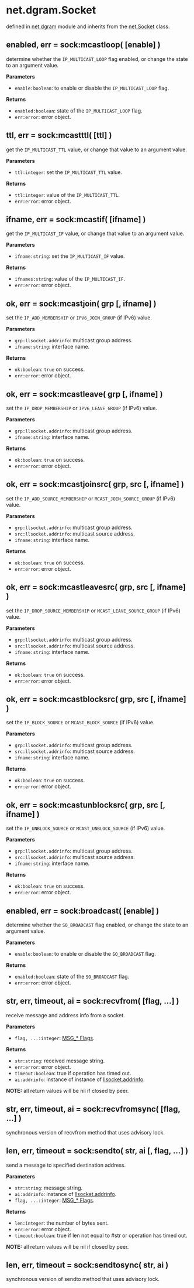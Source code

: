 # net.dgram.Socket

defined in [net.dgram](../lib/dgram.lua) module and inherits from the [net.Socket](net_socket.md) class.


## enabled, err = sock:mcastloop( [enable] )

determine whether the `IP_MULTICAST_LOOP` flag enabled, or change the state to an argument value.

**Parameters**

- `enable:boolean`: to enable or disable the `IP_MULTICAST_LOOP` flag.

**Returns**

- `enabled:boolean`: state of the `IP_MULTICAST_LOOP` flag.
- `err:error`: error object.


## ttl, err = sock:mcastttl( [ttl] )

get the `IP_MULTICAST_TTL` value, or change that value to an argument value.

**Parameters**

- `ttl:integer`: set the `IP_MULTICAST_TTL` value.

**Returns**

- `ttl:integer`: value of the `IP_MULTICAST_TTL`.
- `err:error`: error object.


## ifname, err = sock:mcastif( [ifname] )

get the `IP_MULTICAST_IF` value, or change that value to an argument value.

**Parameters**

- `ifname:string`: set the `IP_MULTICAST_IF` value.

**Returns**

- `ifnames:string`: value of the `IP_MULTICAST_IF`.
- `err:error`: error object.


## ok, err = sock:mcastjoin( grp [, ifname] )

set the `IP_ADD_MEMBERSHIP` or `IPV6_JOIN_GROUP` (if IPv6) value.

**Parameters**

- `grp:llsocket.addrinfo`: multicast group address.
- `ifname:string`: interface name.

**Returns**

- `ok:boolean`: `true` on success.
- `err:error`: error object.


## ok, err = sock:mcastleave( grp [, ifname] )

set the `IP_DROP_MEMBERSHIP` or `IPV6_LEAVE_GROUP` (if IPv6) value.

**Parameters**

- `grp:llsocket.addrinfo`: multicast group address.
- `ifname:string`: interface name.

**Returns**

- `ok:boolean`: `true` on success.
- `err:error`: error object.


## ok, err = sock:mcastjoinsrc( grp, src [, ifname] )

set the `IP_ADD_SOURCE_MEMBERSHIP` or `MCAST_JOIN_SOURCE_GROUP` (if IPv6) value.

**Parameters**

- `grp:llsocket.addrinfo`: multicast group address.
- `src:llsocket.addrinfo`: multicast source address.
- `ifname:string`: interface name.

**Returns**

- `ok:boolean`: `true` on success.
- `err:error`: error object.


## ok, err = sock:mcastleavesrc( grp, src [, ifname] )

set the `IP_DROP_SOURCE_MEMBERSHIP` or `MCAST_LEAVE_SOURCE_GROUP` (if IPv6) value.

**Parameters**

- `grp:llsocket.addrinfo`: multicast group address.
- `src:llsocket.addrinfo`: multicast source address.
- `ifname:string`: interface name.

**Returns**

- `ok:boolean`: `true` on success.
- `err:error`: error object.


## ok, err = sock:mcastblocksrc( grp, src [, ifname] )

set the `IP_BLOCK_SOURCE` or `MCAST_BLOCK_SOURCE` (if IPv6) value.

**Parameters**

- `grp:llsocket.addrinfo`: multicast group address.
- `src:llsocket.addrinfo`: multicast source address.
- `ifname:string`: interface name.

**Returns**

- `ok:boolean`: `true` on success.
- `err:error`: error object.


## ok, err = sock:mcastunblocksrc( grp, src [, ifname] )

set the `IP_UNBLOCK_SOURCE` or `MCAST_UNBLOCK_SOURCE` (if IPv6) value.

**Parameters**

- `grp:llsocket.addrinfo`: multicast group address.
- `src:llsocket.addrinfo`: multicast source address.
- `ifname:string`: interface name.

**Returns**

- `ok:boolean`: `true` on success.
- `err:error`: error object.


## enabled, err = sock:broadcast( [enable] )

determine whether the `SO_BROADCAST` flag enabled, or change the state to an argument value.

**Parameters**

- `enable:boolean`: to enable or disable the `SO_BROADCAST` flag.

**Returns**

- `enabled:boolean`: state of the `SO_BROADCAST` flag.
- `err:error`: error object.


## str, err, timeout, ai = sock:recvfrom( [flag, ...] )

receive message and address info from a socket.

**Parameters**

- `flag, ...:integer`: [MSG_* Flags](constants.md#msg_-flags).

**Returns**

- `str:string`: received message string.
- `err:error`: error object.
- `timeout:boolean`: true if operation has timed out.
- `ai:addrinfo`: instance of instance of [llsocket.addrinfo](https://github.com/mah0x211/lua-llsocket#llsocketaddrinfo-instance-methods).

**NOTE:** all return values will be nil if closed by peer.


## str, err, timeout, ai = sock:recvfromsync( [flag, ...] )

synchronous version of recvfrom method that uses advisory lock.


## len, err, timeout = sock:sendto( str, ai [, flag, ...] )

send a message to specified destination address.

**Parameters**

- `str:string`: message string.
- `ai:addrinfo`: instance of [llsocket.addrinfo](https://github.com/mah0x211/lua-llsocket#llsocketaddrinfo-instance-methods).
- `flag, ...:integer`: [MSG_* Flags](constants#msg_-flags).

**Returns**

- `len:integer`: the number of bytes sent.
- `err:error`: error object.
- `timeout:boolean`: true if len not equal to #str or operation has timed out.

**NOTE:** all return values will be nil if closed by peer.


## len, err, timeout = sock:sendtosync( str, ai )

synchronous version of sendto method that uses advisory lock.


